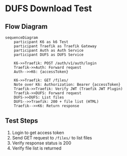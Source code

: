# DUFS Download Test

## Flow Diagram

```mermaid
sequenceDiagram
    participant K6 as k6 Test
    participant Traefik as Traefik Gateway
    participant Auth as Auth Service
    participant DUFS as DUFS Service

    K6->>Traefik: POST /auth/v1/auth/login
    Traefik->>Auth: Forward request
    Auth-->>K6: {accessToken}
    
    K6->>Traefik: GET /files/
    Note over K6: Authorization: Bearer {accessToken}
    Traefik->>Traefik: Verify JWT (Traefik JWT Plugin)
    Traefik->>DUFS: Forward request
    DUFS->>DUFS: List files
    DUFS-->>Traefik: 200 + file list (HTML)
    Traefik-->>K6: Return response
```

## Test Steps

1. Login to get access token
2. Send GET request to `/files/` to list files
3. Verify response status is 200
4. Verify file list is returned

